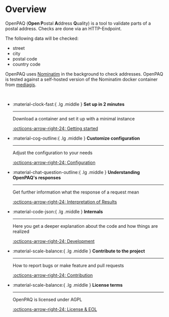 # Overview

OpenPAQ (**Open P**ostal **A**ddress **Q**uality) is a tool to validate parts of a postal address. Checks are done via an HTTP-Endpoint.

The following data will be checked:

- street
- city
- postal code
- country code


OpenPAQ uses [Nominatim](https://github.com/osm-search/Nominatim) in the background to check addresses. OpenPAQ is tested against a self-hosted version of the Nominatim docker container from [mediagis](https://github.com/mediagis/nominatim-docker).

<br>
<div class="grid cards" markdown>

-   :material-clock-fast:{ .lg .middle } __Set up in 2 minutes__

    ---

    Download a container and set it up with a minimal instance

    [:octicons-arrow-right-24: Getting started](getting_started.md)

-   :material-cog-outline:{ .lg .middle } __Customize configuration__

    ---

    Adjust the configuration to your needs

    [:octicons-arrow-right-24: Configuration](configuration.md)

-   :material-chat-question-outline:{ .lg .middle } __Understanding OpenPAQ's responses__

    ---

    Get further information what the response of a request mean
    
    [:octicons-arrow-right-24: Interpretation of Results](usage.md)

-   :material-code-json:{ .lg .middle } __Internals__

    ---

    Here you get a deeper explanation about the code and how things are realized 

    [:octicons-arrow-right-24: Development](development.md)
  
-   :material-scale-balance:{ .lg .middle } __Contribute to the project__

    ---

    How to report bugs or make feature and pull requests

    [:octicons-arrow-right-24: Contribution](contributions.md)

- :material-scale-balance:{ .lg .middle } __License terms__

    ---

    OpenPAQ is licensed under AGPL
   

    [:octicons-arrow-right-24: License & EOL](license.md)

</div>






